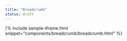 ```yaml
---
title: "Breadcrumb"
status: draft
---
```


{% include sample-iframe.html snippet="components/breadcrumb/breadcrumb.html" %}